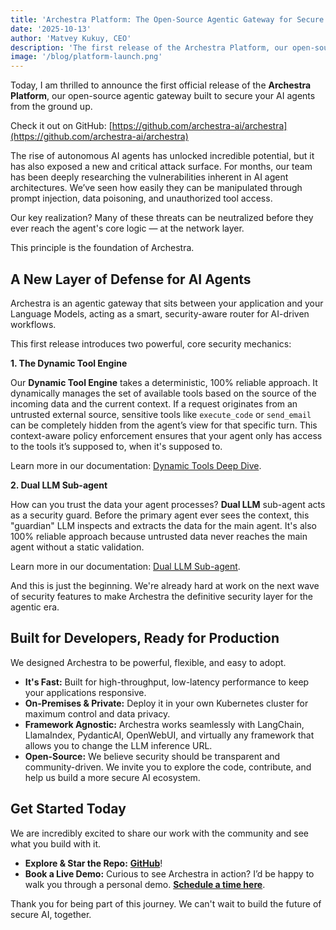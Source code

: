 ```yaml
---
title: 'Archestra Platform: The Open-Source Agentic Gateway for Secure AI'
date: '2025-10-13'
author: 'Matvey Kukuy, CEO'
description: 'The first release of the Archestra Platform, our open-source agentic gateway built to secure your AI agents'
image: '/blog/platform-launch.png'
---
```


Today, I am thrilled to announce the first official release of the **Archestra Platform**, our open-source agentic gateway built to secure your AI agents from the ground up.

Check it out on GitHub: [https://github.com/archestra-ai/archestra](https://github.com/archestra-ai/archestra)

The rise of autonomous AI agents has unlocked incredible potential, but it has also exposed a new and critical attack surface. For months, our team has been deeply researching the vulnerabilities inherent in AI agent architectures. We’ve seen how easily they can be manipulated through prompt injection, data poisoning, and unauthorized tool access.

Our key realization? Many of these threats can be neutralized before they ever reach the agent's core logic — at the network layer.

This principle is the foundation of Archestra.

## A New Layer of Defense for AI Agents

Archestra is an agentic gateway that sits between your application and your Language Models, acting as a smart, security-aware router for AI-driven workflows.

This first release introduces two powerful, core security mechanics:

**1. The Dynamic Tool Engine**

Our **Dynamic Tool Engine** takes a deterministic, 100% reliable approach. It dynamically manages the set of available tools based on the source of the incoming data and the current context. If a request originates from an untrusted external source, sensitive tools like `execute_code` or `send_email` can be completely hidden from the agent’s view for that specific turn. This context-aware policy enforcement ensures that your agent only has access to the tools it’s supposed to, when it's supposed to.

Learn more in our documentation: [Dynamic Tools Deep Dive](https://www.archestra.ai/docs/platform-dynamic-tools).

**2. Dual LLM Sub-agent**

How can you trust the data your agent processes? **Dual LLM** sub-agent acts as a security guard. Before the primary agent ever sees the context, this "guardian" LLM inspects and extracts the data for the main agent. It's also 100% reliable approach because untrusted data never reaches the main agent without a static validation.

Learn more in our documentation: [Dual LLM Sub-agent](https://www.archestra.ai/docs/platform-dual-llm).

And this is just the beginning. We're already hard at work on the next wave of security features to make Archestra the definitive security layer for the agentic era.

## Built for Developers, Ready for Production

We designed Archestra to be powerful, flexible, and easy to adopt.

- **It's Fast:** Built for high-throughput, low-latency performance to keep your applications responsive.
- **On-Premises & Private:** Deploy it in your own Kubernetes cluster for maximum control and data privacy.
- **Framework Agnostic:** Archestra works seamlessly with LangChain, LlamaIndex, PydanticAI, OpenWebUI, and virtually any framework that allows you to change the LLM inference URL.
- **Open-Source:** We believe security should be transparent and community-driven. We invite you to explore the code, contribute, and help us build a more secure AI ecosystem.

## Get Started Today

We are incredibly excited to share our work with the community and see what you build with it.

- **Explore & Star the Repo:** [**GitHub**](https://github.com/archestra-ai/archestra)!
- **Book a Live Demo:** Curious to see Archestra in action? I’d be happy to walk you through a personal demo. [**Schedule a time here**](https://calendly.com/d/cswr-dwp-tsr/archestra-demo).

Thank you for being part of this journey. We can't wait to build the future of secure AI, together.

